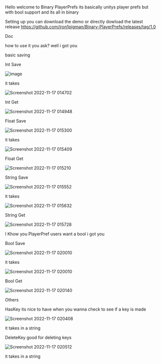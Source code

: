 Hello welcome to Binary PlayerPrefs its basically 
unitys player prefs but with bool support and its all in binary

Setting up
you can download the demo or directly dowload the latest release 
https://github.com/iron1pigman/Binary-PlayerPrefs/releases/tag/1.0


Doc 

how to use it you ask?
well i got you

basic saving

Int Save 



![image](https://user-images.githubusercontent.com/72534223/202375743-4913e246-c807-49e4-a588-16a00223b970.png)

it takes 

![Screenshot 2022-11-17 014702](https://user-images.githubusercontent.com/72534223/202376061-a73b0ec1-0966-4a49-9308-06001f8d853a.png)

Int Get


![Screenshot 2022-11-17 014948](https://user-images.githubusercontent.com/72534223/202376557-108baa5c-f8c0-4a80-a888-bc498d283128.png)


Float Save 



![Screenshot 2022-11-17 015300](https://user-images.githubusercontent.com/72534223/202377173-8a698679-1872-444b-9d8e-f41646778b37.png)


it takes 

![Screenshot 2022-11-17 015409](https://user-images.githubusercontent.com/72534223/202377419-4f124f5f-b22d-4fb0-be06-c30346cfb119.png)


Float Get


![Screenshot 2022-11-17 015210](https://user-images.githubusercontent.com/72534223/202377006-f1551861-ad8f-4637-b043-9582a8304963.png)


String Save 



![Screenshot 2022-11-17 015552](https://user-images.githubusercontent.com/72534223/202377714-fb7b3425-234d-4b01-83aa-4e18aa55ab89.png)


it takes 

![Screenshot 2022-11-17 015632](https://user-images.githubusercontent.com/72534223/202377830-77e4a9c8-93cb-4e6b-8fa0-c447ccd5bd71.png)


String Get


![Screenshot 2022-11-17 015728](https://user-images.githubusercontent.com/72534223/202377972-97a41d71-896a-4b2a-a062-f5492ba2bcb3.png)

I Khow you PlayerPref users want a bool i got you

Bool Save 



![Screenshot 2022-11-17 020010](https://user-images.githubusercontent.com/72534223/202378374-1be6c165-9d53-4dcf-80f9-c7898128beff.png)


it takes 

![Screenshot 2022-11-17 020010](https://user-images.githubusercontent.com/72534223/202378512-8f74ef88-4699-4a61-ae68-b7b9d32065d8.png)


Bool Get


![Screenshot 2022-11-17 020140](https://user-images.githubusercontent.com/72534223/202378622-c663df7b-1093-408b-9815-857114920ffc.png)


Others

HasKey its nice to have when you wanna check to see if a key is made



![Screenshot 2022-11-17 020408](https://user-images.githubusercontent.com/72534223/202379036-c86ad25d-42fe-4528-9dae-ba45db5d2f02.png)

it takes in a string


DeleteKey good for deleting keys


![Screenshot 2022-11-17 020512](https://user-images.githubusercontent.com/72534223/202379235-865f72d2-535e-4fec-b44b-535ced827c13.png)


it takes in a string
